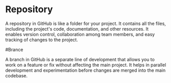 # Repository
A repository in GitHub is like a folder for your project. It contains all the files, including the project's code, documentation, and other resources. It enables version control, collaboration among team members, and easy tracking of changes to the project.

#Brance

A branch in GitHub is a separate line of development that allows you to work on a feature or fix without affecting the main project. It helps in parallel development and experimentation before changes are merged into the main codebase.

